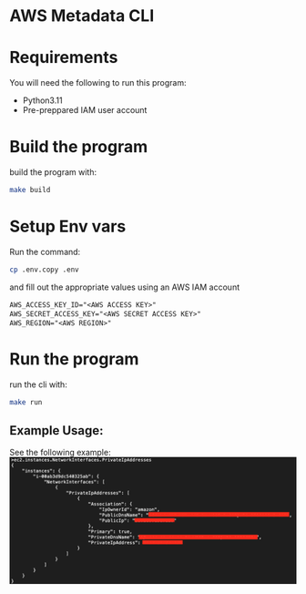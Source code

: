 # AWS Metadata CLI

# Requirements

You will need the following to run this program:
- Python3.11
- Pre-preppared IAM user account

# Build the program

build the program with:
```bash
make build
```

# Setup Env vars

Run the command:
```bash
cp .env.copy .env
```

and fill out the appropriate values using an AWS IAM account
```
AWS_ACCESS_KEY_ID="<AWS ACCESS KEY>"
AWS_SECRET_ACCESS_KEY="<AWS SECRET ACCESS KEY>"
AWS_REGION="<AWS REGION>"
```

# Run the program

run the cli with:
``` bash
make run
```

## Example Usage:
See the following example:
![example](./assets/example.png)
